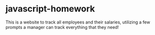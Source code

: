 # javascript-homework
This is a website to track all employees and their salaries, utilizing a few prompts a manager can track everything that they need!
